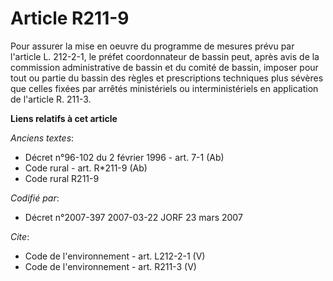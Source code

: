 # Article R211-9

Pour assurer la mise en oeuvre du programme de mesures prévu par l'article L. 212-2-1, le préfet coordonnateur de bassin
peut, après avis de la commission administrative de bassin et du comité de bassin, imposer pour tout ou partie du bassin des
règles et prescriptions techniques plus sévères que celles fixées par arrêtés ministériels ou interministériels en
application de l'article R. 211-3.

**Liens relatifs à cet article**

_Anciens textes_:

  - Décret n°96-102 du 2 février 1996 - art. 7-1 (Ab)
  - Code rural - art. R*211-9 (Ab)
  - Code rural R211-9

_Codifié par_:

  - Décret n°2007-397 2007-03-22 JORF 23 mars 2007

_Cite_:

  - Code de l'environnement - art. L212-2-1 (V)
  - Code de l'environnement - art. R211-3 (V)
